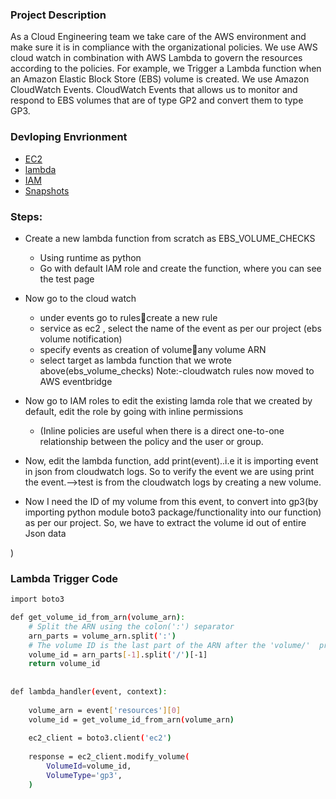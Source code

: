 ### Project Description

As a Cloud Engineering team we take care of the AWS environment and make sure it is in compliance with the organizational policies. We use AWS cloud watch in combination with AWS Lambda to govern the resources according to the policies. For example, we Trigger a Lambda function when an Amazon Elastic Block Store (EBS) volume is created. We use Amazon CloudWatch Events. CloudWatch Events that allows us to monitor and respond to EBS volumes that are of type GP2 and convert them to type GP3.

### Devloping Envrionment 

- [EC2](https://aws.amazon.com/pm/ec2)
- [lambda](https://docs.aws.amazon.com/lambda/latest/dg/welcome.html)
- [IAM](https://docs.aws.amazon.com/rolesanywhere/latest/userguide/introduction.html)
- [Snapshots](https://docs.aws.amazon.com/AWSEC2/latest/UserGuide/EBSSnapshots.html)


### Steps:

- Create a new lambda function from scratch as EBS_VOLUME_CHECKS
  - Using runtime as python
  - Go with default IAM role and create the function, where you can see the test page 

- Now go to the cloud watch
  - under events go to rulescreate a new rule
  - service as ec2 , select the name of the event as per our project (ebs volume notification) 
  - specify events as creation of volumeany volume ARN
  - select target as lambda function that we wrote above(ebs_volume_checks)
Note:-cloudwatch rules now moved to AWS eventbridge


-  Now go to IAM roles to edit the existing lamda role that we created by default, edit the role by going with inline permissions 
   - (Inline policies are useful when there is a direct one-to-one relationship between the policy and the user or group.
- Now, edit the lambda function, add print(event)..i.e it is importing event in json from cloudwatch logs. So to verify the event we are using print the event.-->test is from the cloudwatch logs by creating a new volume.
- Now I need the ID of my volume from this event, to convert into gp3(by importing python module boto3 package/functionality into our function) as per our project. So, we have to extract the volume id out of entire Json data

)
### Lambda Trigger Code
```bash
import boto3

def get_volume_id_from_arn(volume_arn):
    # Split the ARN using the colon(':') separator
    arn_parts = volume_arn.split(':')
    # The volume ID is the last part of the ARN after the 'volume/'  prefix
    volume_id = arn_parts[-1].split('/')[-1]
    return volume_id
    
    
def lambda_handler(event, context):
    
    volume_arn = event['resources'][0]
    volume_id = get_volume_id_from_arn(volume_arn)
    
    ec2_client = boto3.client('ec2')
    
    response = ec2_client.modify_volume(
        VolumeId=volume_id,
        VolumeType='gp3',
    )

```